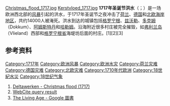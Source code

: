 [Christmas_flood_1717.jpg](https://zh.wikipedia.org/wiki/File:Christmas_flood_1717.jpg "fig:Christmas_flood_1717.jpg") [Kerstvloed_1717.jpg](https://zh.wikipedia.org/wiki/File:Kerstvloed_1717.jpg "fig:Kerstvloed_1717.jpg") **1717年圣诞节洪水**（；）是一场欧洲西北部的[风暴](../Page/风暴.md "wikilink")引起的洪水，于1717年圣诞节之夜冲击了[荷兰](../Page/荷兰.md "wikilink")、[德国](../Page/德国.md "wikilink")和[北欧海岸地区](https://zh.wikipedia.org/wiki/北欧 "wikilink")，共约14000人被淹死。洪水到达的城镇包括[格罗宁根](../Page/格罗宁根.md "wikilink")、[兹沃勒](../Page/兹沃勒.md "wikilink")、[多克姆](https://zh.wikipedia.org/wiki/多克姆 "wikilink")（Dokkum）、[阿姆斯特丹](../Page/阿姆斯特丹.md "wikilink")和[哈勒姆](../Page/哈勒姆.md "wikilink")。沿海附近很多村庄被完全摧毁，如[弗利兰岛](https://zh.wikipedia.org/wiki/弗利兰岛 "wikilink")（Vlieland）西部和[格罗宁根省](../Page/格罗宁根省.md "wikilink")海堤坊后面的村庄。\[1\]\[2\]\[3\]

## 参考资料

[Category:1717年](https://zh.wikipedia.org/wiki/Category:1717年 "wikilink") [Category:欧洲风暴](https://zh.wikipedia.org/wiki/Category:欧洲风暴 "wikilink") [Category:欧洲水灾](https://zh.wikipedia.org/wiki/Category:欧洲水灾 "wikilink") [Category:荷兰灾难](https://zh.wikipedia.org/wiki/Category:荷兰灾难 "wikilink") [Category:德国灾难](https://zh.wikipedia.org/wiki/Category:德国灾难 "wikilink") [Category:北欧灾难](https://zh.wikipedia.org/wiki/Category:北欧灾难 "wikilink") [Category:1710年代欧洲](https://zh.wikipedia.org/wiki/Category:1710年代欧洲 "wikilink") [Category:18世紀水災](https://zh.wikipedia.org/wiki/Category:18世紀水災 "wikilink") [Category:18世纪气象](https://zh.wikipedia.org/wiki/Category:18世纪气象 "wikilink")

1.  [Deltawerken - Christmas flood (1717)](http://www.deltawerken.com/Christmas-flood-\(1717\)/305.html)
2.  [WebCite query result](https://www.webcitation.org/query?url=http://www.geocities.com/jstrohs/Island_of_Neuwerk/island_of_neuwerk.html&date=2009-10-26+01:03:47)
3.  [The Living Age - Google 圖書](http://books.google.com/books?id=y-skAAAAYAAJ&pg=PA244&dq=christmas+flood+1717)